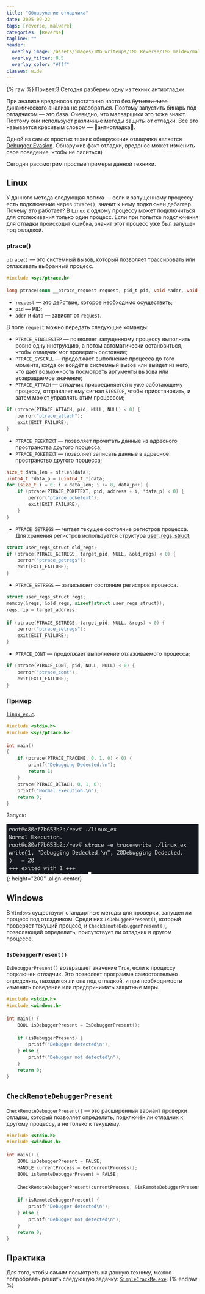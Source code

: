 ```yaml
---
title: "Обнаружение отладчика"
date: 2025-09-22
tags: [reverse, malware]  
categories: [Reverse]
tagline: ""
header:
  overlay_image: /assets/images/IMG_writeups/IMG_Reverse/IMG_maldev/maldev_logo.jpg
  overlay_filter: 0.5 
  overlay_color: "#fff"
classes: wide
---
```

{% raw %}
Привет:3 Сегодня разберем одну из техник антиотладки.

При анализе вредоносов достаточно часто без ~~бутылки пива~~ динамического анализа не разобраться. Поэтому запустить бинарь под отладчиком — это база. Очевидно, что малварщики это тоже знают. Поэтому они используют различные методы защиты от отладки. Все это называется красивым словом — 🙌антиотладка🙌.

Одной из самых простых техник обнаружения отладчика является [Debugger Evasion](https://attack.mitre.org/techniques/T1622/). Обнаружив факт отладки, вредонос может изменить свое поведение, чтобы не палиться)

Сегодня рассмотрим простые примеры данной техники.

## Linux

У данного метода следующая логика — eсли к запущенному процессу есть подключение через `ptrace()`, значит к нему подключен дебаггер. Почему это работает? В `Linux` к одному процессу может подключиться для отслеживания только один процесс. Если при попытке подключения для отладки происходит ошибка, значит этот процесс уже был запущен под отладкой.

### ptrace()

`ptrace()` — это системный вызов, который позволяет трассировать или отлаживать выбранный процесс. 

```c
#include <sys/ptrace.h>

long ptrace(enum __ptrace_request request, pid_t pid, void *addr, void *data);
```

- `request` — это действие, которое необходимо осуществить;
- `pid` — PID;
- `addr` и `data` — зависят от `request`.

В поле `request` можно передать следующие команды:

- `PTRACE_SINGLESTEP` — позволяет запущенному процессу выполнить ровно одну инструкцию, а потом автоматически остановиться, чтобы отладчик мог проверить состояние;
- `PTRACE_SYSCALL` — продолжает выполнение процесса до того момента, когда он войдёт в системный вызов или выйдет из него, что даёт возможность посмотреть аргументы вызова или возвращаемое значение;
- `PTRACE_ATTACH` — отладчик присоединяется к уже работающему процессу, отправляет ему сигнал `SIGSTOP`, чтобы приостановить, и затем может управлять этим процессом;

```c
if (ptrace(PTRACE_ATTACH, pid, NULL, NULL) < 0) {
	perror("ptrace_attach");
    exit(EXIT_FAILURE);
}
```

- `PTRACE_PEEKTEXT` — позволяет прочитать данные из адресного пространства другого процесса;
- `PTRACE_POKETEXT` — позволяет записать данные в адресное пространство другого процесса;

```c
size_t data_len = strlen(data);
uint64_t *data_p = (uint64_t *)data;
for (size_t i = 0; i < data_len; i += 8, data_p++) {
    if (ptrace(PTRACE_POKETEXT, pid, address + i, *data_p) < 0) {
        perror("ptarce_poketext");
        exit(EXIT_FAILURE);
    }
}
```

- `PTRACE_GETREGS` — читает текущее состояние регистров процесса. Для хранения регистров используется структура [user_regs_struct](https://docs.huihoo.com/doxygen/linux/kernel/3.7/structuser__regs__struct.html);

```c
struct user_regs_struct old_regs;
if (ptrace(PTRACE_GETREGS, target_pid, NULL, &old_regs) < 0) {
	perror("ptrace_getregs");
	exit(EXIT_FAILURE);
}
```

- `PTRACE_SETREGS` — записывает состояние регистров процесса.

```c
struct user_regs_struct regs;
memcpy(&regs, &old_regs, sizeof(struct user_regs_struct));
regs.rip = target_address;

if (ptrace(PTRACE_SETREGS, target_pid, NULL, &regs) < 0) {
	perror("ptrace_setregs");
	exit(EXIT_FAILURE);
}
```

- `PTRACE_CONT` — продолжает выполнение отлаживаемого процесса;

```c
if (ptrace(PTRACE_CONT, pid, NULL, NULL) < 0) {
	perror("ptrace_cont");
	exit(EXIT_FAILURE);
}
```

### Пример

[`linux_ex.c`](/assets/files/FILE_writeups/FILE_Reverse/FILE_maldev/FILE_debugger_detection/linux_ex.c).

```c
#include <stdio.h>
#include <sys/ptrace.h>

int main()
{
	if (ptrace(PTRACE_TRACEME, 0, 1, 0) < 0) {
		printf("Debugging Dedected.\n");
		return 1;
	}
	ptrace(PTRACE_DETACH, 0, 1, 0);
	printf("Normal Execution.\n");
	return 0;
}
```

Запуск:

![IMG](/assets/images/IMG_writeups/IMG_Reverse/IMG_maldev/IMG_debugger_detection/1.png){: height="200" .align-center}

## Windows

В `Windows` существуют стандартные методы для проверки, запущен ли процесс под отладчиком. Среди них `IsDebuggerPresent()`, который проверяет текущий процесс, и `CheckRemoteDebuggerPresent()`, позволяющий определить, присутствует ли отладчик в другом процессе.

### `IsDebuggerPresent()`

`IsDebuggerPresent()` возвращает значение `True`, если к процессу подключен отладчик. Это позволяет программе самостоятельно определять, находится ли она под отладкой, и при необходимости изменять поведение или предпринимать защитные меры.

```c
#include <stdio.h>
#include <windows.h>

int main() {
	BOOL isDebuggerPresent = IsDebuggerPresent();

	if (isDebuggerPresent) {
		printf("Debugger detected\n");
	} else {
		printf("Debugger not detected\n");
	}
	return 0;
}
```

## `CheckRemoteDebuggerPresent`

`CheckRemoteDebuggerPresent()` — это расширенный вариант проверки отладки, который позволяет определить, подключён ли отладчик к другому процессу, а не только к текущему.

```c
#include <stdio.h>
#include <windows.h>

int main() {
	BOOL isDebuggerPresent = FALSE;
	HANDLE currentProcess = GetCurrentProcess();
	BOOL isRemoteDebuggerPresent = FALSE;

	CheckRemoteDebuggerPresent(currentProcess, &isRemoteDebuggerPresent);

	if (isRemoteDebuggerPresent) {
		printf("Debugger detected\n");
	} else {
		printf("Debugger not detected\n");
    }
	return 0;
}
```

## Практика

Для того, чтобы самим посмотреть на данную технику, можно попробовать решить следующую задачку: [`SimpleCrackMe.exe`](/assets/files/FILE_writeups/FILE_Reverse/FILE_maldev/FILE_debugger_detection/SimpleCrackMe.exe).
{% endraw %}

